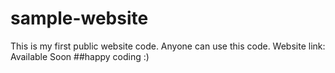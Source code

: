# sample-website
This is my first public website code. Anyone can use this code.
Website link: Available Soon
##happy coding :)

